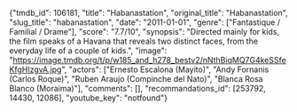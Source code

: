 {"tmdb_id": 106181, "title": "Habanastation", "original_title": "Habanastation", "slug_title": "habanastation", "date": "2011-01-01", "genre": ["Fantastique / Familial / Drame"], "score": "7.7/10", "synopsis": "Directed mainly for kids, the film speaks of a Havana that reveals two distinct faces, from the everyday life of a couple of kids.", "image": "https://image.tmdb.org/t/p/w185_and_h278_bestv2/nNthBiqMQ7G4keSSfeKfgHIzgvA.jpg", "actors": ["Ernesto Escalona (Mayito)", "Andy Fornanis (Carlos Roque)", "Ruben Araujo (Compinche del Nato)", "Blanca Rosa Blanco (Moraima)"], "comments": [], "recommandations_id": [253792, 14430, 12086], "youtube_key": "notfound"}